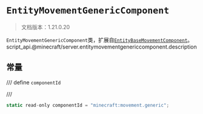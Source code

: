 # `EntityMovementGenericComponent`

> 文档版本：1.21.0.20

`EntityMovementGenericComponent`类，扩展自[`EntityBaseMovementComponent`](./entitybasemovementcomponent.md)。script_api.@minecraft/server.entitymovementgenericcomponent.description

## 常量

/// define
`componentId`


///

```js
static read-only componentId = "minecraft:movement.generic";
```


